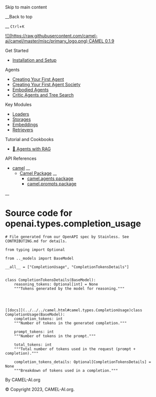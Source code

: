Skip to main content

__Back to top

__ `Ctrl`+`K`

[ ![](https://raw.githubusercontent.com/camel-
ai/camel/master/misc/primary_logo.png) CAMEL 0.1.9 ](../../../index.html)

Get Started

  * [Installation and Setup](../../../get_started/setup.html)

Agents

  * [Creating Your First Agent](../../../agents/single_agent.html)
  * [Creating Your First Agent Society](../../../agents/role_playing.html)
  * [Embodied Agents](../../../agents/embodied_agents.html)
  * [Critic Agents and Tree Search](../../../agents/critic_agents_and_tree_search.html)

Key Modules

  * [Loaders](../../../key_modules/loaders.html)
  * [Storages](../../../key_modules/storages.html)
  * [Embeddings](../../../key_modules/embeddings.html)
  * [Retrievers](../../../key_modules/retrievers.html)

Tutorial and Cookbooks

  * [🐫 Agents with RAG](../../../tutorials_and_cookbooks/agents_with_rag.html)

API References

  * [camel](../../../modules.html) __
    * [Camel Package](../../../camel.html) __
      * [camel.agents package](../../../camel.agents.html)
      * [camel.prompts package](../../../camel.prompts.html)

__

#

# Source code for openai.types.completion_usage

    
    
    # File generated from our OpenAPI spec by Stainless. See CONTRIBUTING.md for details.
    
    from typing import Optional
    
    from .._models import BaseModel
    
    __all__ = ["CompletionUsage", "CompletionTokensDetails"]
    
    
    class CompletionTokensDetails(BaseModel):
        reasoning_tokens: Optional[int] = None
        """Tokens generated by the model for reasoning."""
    
    
    
    
    [[docs]](../../../camel.html#camel.types.CompletionUsage)class CompletionUsage(BaseModel):
        completion_tokens: int
        """Number of tokens in the generated completion."""
    
        prompt_tokens: int
        """Number of tokens in the prompt."""
    
        total_tokens: int
        """Total number of tokens used in the request (prompt + completion)."""
    
        completion_tokens_details: Optional[CompletionTokensDetails] = None
        """Breakdown of tokens used in a completion."""
    
    
    

By CAMEL-AI.org

© Copyright 2023, CAMEL-AI.org.  

